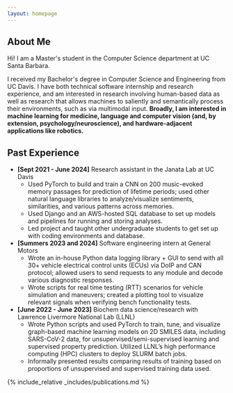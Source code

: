 ```yaml
---
layout: homepage
---
```


## About Me

Hi! I am a Master's student in the Computer Science department at UC Santa Barbara. 

I received my Bachelor's degree in Computer Science and Engineering from UC Davis. I have both technical software internship and research experience, and am interested in research involving human-based data as well as research that allows machines to saliently and semantically process their environments, such as via multimodal input. **Broadly, I am interested in machine learning for medicine, language and computer vision (and, by extension, psychology/neuroscience), and hardware-adjacent applications like robotics.**

## Past Experience

- **[Sept 2021 - June 2024]** Research assistant in the Janata Lab at UC Davis 
    - Used PyTorch to build and train a CNN on 200 music-evoked memory passages for prediction of lifetime periods; used other natural language libraries to analyze/visualize sentiments, similarities, and various patterns across memories. 
    - Used Django and an AWS-hosted SQL database to set up models and pipelines for running and storing analyses. 
    - Led project and taught other undergraduate students to get set up with coding environments and database.
- **[Summers 2023 and 2024]** Software engineering intern at General Motors 
    - Wrote an in-house Python data logging library + GUI to send with all 30+ vehicle electrical control units (ECUs) via DoIP and CAN protocol; allowed users to send requests to any module and decode various diagnostic responses. 
    - Wrote scripts for real time testing (RTT) scenarios for vehicle simulation and maneuvers; created a plotting tool to visualize relevant signals when verifying bench functionality tests.
- **[June 2022 - June 2023]** Biochem data science/research with Lawrence Livermore National Lab (LLNL) 
    - Wrote Python scripts and used PyTorch to train, tune, and visualize graph-based machine learning models on 2D SMILES data, including SARS-CoV-2 data, for unsupervised/semi-supervised learning and supervised property prediction. Utilized LLNL’s high performance computing (HPC) clusters to deploy SLURM batch jobs. 
    - Informally presented results comparing results of training based on proportions of unsupervised and supervised training data used. 

{% include_relative _includes/publications.md %}
